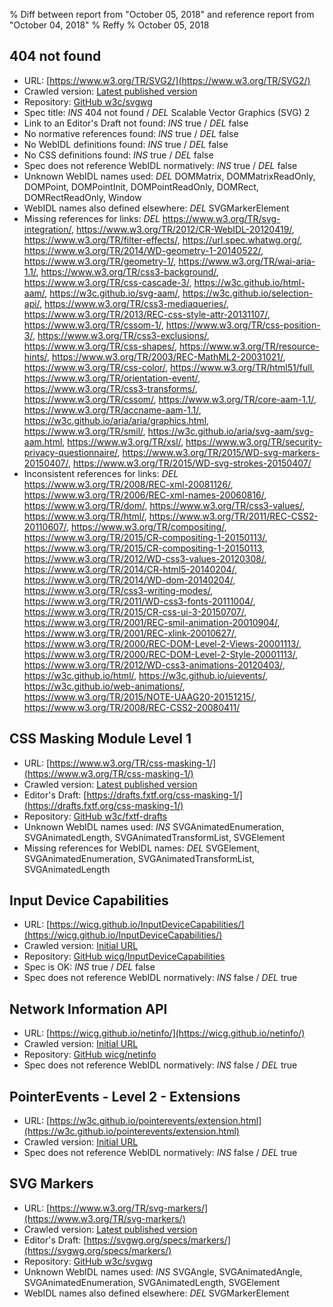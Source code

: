 % Diff between report from "October 05, 2018" and reference report from "October 04, 2018"
% Reffy
% October 05, 2018

## 404 not found

- URL: [https://www.w3.org/TR/SVG2/](https://www.w3.org/TR/SVG2/)
- Crawled version: [Latest published version](https://www.w3.org/TR/2018/CR-SVG2-20181004/)
- Repository: [GitHub w3c/svgwg](https://github.com/w3c/svgwg)
- Spec title: *INS* 404 not found / *DEL* Scalable Vector Graphics (SVG) 2
- Link to an Editor's Draft not found: *INS* true / *DEL* false
- No normative references found: *INS* true / *DEL* false
- No WebIDL definitions found: *INS* true / *DEL* false
- No CSS definitions found: *INS* true / *DEL* false
- Spec does not reference WebIDL normatively: *INS* true / *DEL* false
- Unknown WebIDL names used: *DEL* DOMMatrix, DOMMatrixReadOnly, DOMPoint, DOMPointInit, DOMPointReadOnly, DOMRect, DOMRectReadOnly, Window
- WebIDL names also defined elsewhere: *DEL* SVGMarkerElement
- Missing references for links: *DEL* https://www.w3.org/TR/svg-integration/, https://www.w3.org/TR/2012/CR-WebIDL-20120419/, https://www.w3.org/TR/filter-effects/, https://url.spec.whatwg.org/, https://www.w3.org/TR/2014/WD-geometry-1-20140522/, https://www.w3.org/TR/geometry-1/, https://www.w3.org/TR/wai-aria-1.1/, https://www.w3.org/TR/css3-background/, https://www.w3.org/TR/css-cascade-3/, https://w3c.github.io/html-aam/, https://w3c.github.io/svg-aam/, https://w3c.github.io/selection-api/, https://www.w3.org/TR/css3-mediaqueries/, https://www.w3.org/TR/2013/REC-css-style-attr-20131107/, https://www.w3.org/TR/cssom-1/, https://www.w3.org/TR/css-position-3/, https://www.w3.org/TR/css3-exclusions/, https://www.w3.org/TR/css-shapes/, https://www.w3.org/TR/resource-hints/, https://www.w3.org/TR/2003/REC-MathML2-20031021/, https://www.w3.org/TR/css-color/, https://www.w3.org/TR/html51/full, https://www.w3.org/TR/orientation-event/, https://www.w3.org/TR/css3-transforms/, https://www.w3.org/TR/cssom/, https://www.w3.org/TR/core-aam-1.1/, https://www.w3.org/TR/accname-aam-1.1/, https://w3c.github.io/aria/aria/graphics.html, https://www.w3.org/TR/smil/, https://w3c.github.io/aria/svg-aam/svg-aam.html, https://www.w3.org/TR/xsl/, https://www.w3.org/TR/security-privacy-questionnaire/, https://www.w3.org/TR/2015/WD-svg-markers-20150407/, https://www.w3.org/TR/2015/WD-svg-strokes-20150407/
- Inconsistent references for links: *DEL* https://www.w3.org/TR/2008/REC-xml-20081126/, https://www.w3.org/TR/2006/REC-xml-names-20060816/, https://www.w3.org/TR/dom/, https://www.w3.org/TR/css3-values/, https://www.w3.org/TR/html/, https://www.w3.org/TR/2011/REC-CSS2-20110607/, https://www.w3.org/TR/compositing/, https://www.w3.org/TR/2015/CR-compositing-1-20150113/, https://www.w3.org/TR/2015/CR-compositing-1-20150113, https://www.w3.org/TR/2012/WD-css3-values-20120308/, https://www.w3.org/TR/2014/CR-html5-20140204/, https://www.w3.org/TR/2014/WD-dom-20140204/, https://www.w3.org/TR/css3-writing-modes/, https://www.w3.org/TR/2011/WD-css3-fonts-20111004/, https://www.w3.org/TR/2015/CR-css-ui-3-20150707/, https://www.w3.org/TR/2001/REC-smil-animation-20010904/, https://www.w3.org/TR/2001/REC-xlink-20010627/, https://www.w3.org/TR/2000/REC-DOM-Level-2-Views-20001113/, https://www.w3.org/TR/2000/REC-DOM-Level-2-Style-20001113/, https://www.w3.org/TR/2012/WD-css3-animations-20120403/, https://w3c.github.io/html/, https://w3c.github.io/uievents/, https://w3c.github.io/web-animations/, https://www.w3.org/TR/2015/NOTE-UAAG20-20151215/, https://www.w3.org/TR/2008/REC-CSS2-20080411/


## CSS Masking Module Level 1

- URL: [https://www.w3.org/TR/css-masking-1/](https://www.w3.org/TR/css-masking-1/)
- Crawled version: [Latest published version](http://www.w3.org/TR/2014/CR-css-masking-1-20140826/)
- Editor's Draft: [https://drafts.fxtf.org/css-masking-1/](https://drafts.fxtf.org/css-masking-1/)
- Repository: [GitHub w3c/fxtf-drafts](https://github.com/w3c/fxtf-drafts)
- Unknown WebIDL names used: *INS* SVGAnimatedEnumeration, SVGAnimatedLength, SVGAnimatedTransformList, SVGElement
- Missing references for WebIDL names: *DEL* SVGElement, SVGAnimatedEnumeration, SVGAnimatedTransformList, SVGAnimatedLength


## Input Device Capabilities

- URL: [https://wicg.github.io/InputDeviceCapabilities/](https://wicg.github.io/InputDeviceCapabilities/)
- Crawled version: [Initial URL](https://wicg.github.io/InputDeviceCapabilities/)
- Repository: [GitHub wicg/InputDeviceCapabilities](https://github.com/wicg/InputDeviceCapabilities)
- Spec is OK: *INS* true / *DEL* false
- Spec does not reference WebIDL normatively: *INS* false / *DEL* true


## Network Information API

- URL: [https://wicg.github.io/netinfo/](https://wicg.github.io/netinfo/)
- Crawled version: [Initial URL](https://wicg.github.io/netinfo/)
- Repository: [GitHub wicg/netinfo](https://github.com/wicg/netinfo)
- Spec does not reference WebIDL normatively: *INS* false / *DEL* true


## PointerEvents - Level 2 - Extensions

- URL: [https://w3c.github.io/pointerevents/extension.html](https://w3c.github.io/pointerevents/extension.html)
- Crawled version: [Initial URL](https://w3c.github.io/pointerevents/extension.html)
- Spec does not reference WebIDL normatively: *INS* false / *DEL* true


## SVG Markers

- URL: [https://www.w3.org/TR/svg-markers/](https://www.w3.org/TR/svg-markers/)
- Crawled version: [Latest published version](http://www.w3.org/TR/2015/WD-svg-markers-20150409/)
- Editor's Draft: [https://svgwg.org/specs/markers/](https://svgwg.org/specs/markers/)
- Repository: [GitHub w3c/svgwg](https://github.com/w3c/svgwg)
- Unknown WebIDL names used: *INS* SVGAngle, SVGAnimatedAngle, SVGAnimatedEnumeration, SVGAnimatedLength, SVGElement
- WebIDL names also defined elsewhere: *DEL* SVGMarkerElement


